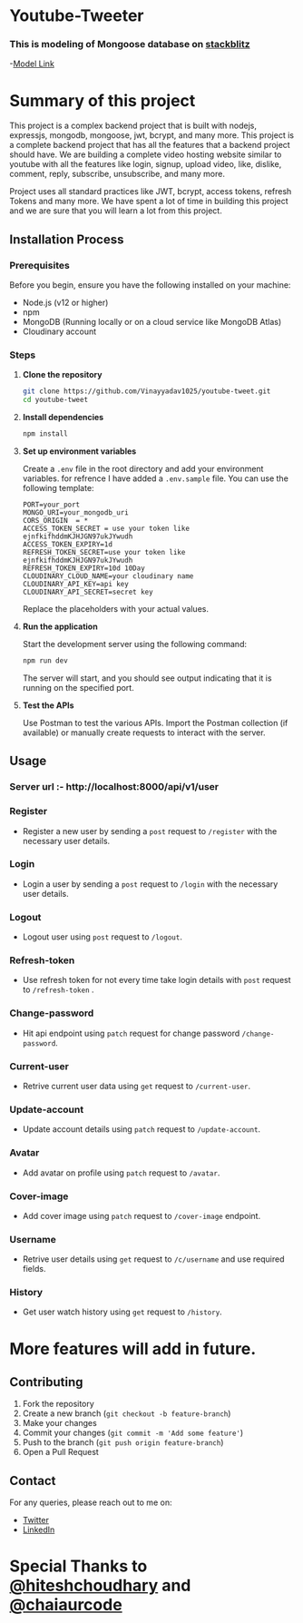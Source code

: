 # Youtube-Tweeter

### This is modeling of Mongoose database on [stackblitz](https://stackblitz.com/)

-[Model Link](https://stackblitz.com/edit/stackblitz-starters-lgunvf?file=models%2Fhospital-management%2Fhospital.models.js)

# Summary of this project

 This project is a complex backend project that is built with nodejs, expressjs, mongodb, mongoose, jwt, bcrypt, and many more. This project is a complete backend project that has all the features that a backend project should have. We are building a complete video hosting website similar to youtube with all the features like login, signup, upload video, like, dislike, comment, reply, subscribe, unsubscribe, and many more.

Project uses all standard practices like JWT, bcrypt, access tokens, refresh Tokens and many more. We have spent a lot of time in building this project and we are sure that you will learn a lot from this project.



## Installation Process

### Prerequisites

Before you begin, ensure you have the following installed on your machine:

- Node.js (v12 or higher)
- npm
- MongoDB (Running locally or on a cloud service like MongoDB Atlas)
- Cloudinary account

### Steps

1. **Clone the repository**

    ```bash
    git clone https://github.com/Vinayyadav1025/youtube-tweet.git
    cd youtube-tweet
    ```

2. **Install dependencies**

    ```bash
    npm install
    ```

3. **Set up environment variables**

    Create a `.env` file in the root directory and add your environment variables. for refrence I have added a `.env.sample` file. You can use the following template:

    ```env
    PORT=your_port
    MONGO_URI=your_mongodb_uri
    CORS_ORIGIN  = *
    ACCESS_TOKEN_SECRET = use your token like ejnfkifhddmKJHJGN97ukJYwudh
    ACCESS_TOKEN_EXPIRY=1d
    REFRESH_TOKEN_SECRET=use your token like ejnfkifhddmKJHJGN97ukJYwudh
    REFRESH_TOKEN_EXPIRY=10d 10Day
    CLOUDINARY_CLOUD_NAME=your cloudinary name
    CLOUDINARY_API_KEY=api key
    CLOUDINARY_API_SECRET=secret key
    ```

    Replace the placeholders with your actual values.

4. **Run the application**

    Start the development server using the following command:

    ```bash
    npm run dev
    ```

    The server will start, and you should see output indicating that it is running on the specified port.

5. **Test the APIs**

    Use Postman to test the various APIs. Import the Postman collection (if available) or manually create requests to interact with the server.

## Usage
### Server url :- http://localhost:8000/api/v1/user
### Register
- Register a new user by sending a `post` request to `/register` with the necessary user details.
### Login
- Login a user by sending a `post` request to `/login` with the necessary user details.
### Logout
- Logout user using `post` request to `/logout`.
### Refresh-token
- Use refresh token for not every time take login details with `post` request to `/refresh-token` .
### Change-password
- Hit api endpoint using `patch` request for change password `/change-password`.
### Current-user
- Retrive current user data using `get` request to `/current-user`.
### Update-account
- Update account details using `patch` request to `/update-account`.
### Avatar
- Add avatar on profile using `patch` request to `/avatar`.
### Cover-image
- Add cover image using `patch` request to `/cover-image` endpoint.
### Username
- Retrive user details using `get` request to `/c/username` and use required fields.
### History
- Get user watch history using `get` request to `/history`.


# More features will add in future.

## Contributing

1. Fork the repository
2. Create a new branch (`git checkout -b feature-branch`)
3. Make your changes
4. Commit your changes (`git commit -m 'Add some feature'`)
5. Push to the branch (`git push origin feature-branch`)
6. Open a Pull Request



## Contact

For any queries, please reach out to me on:

- [Twitter](https://x.com/VinayYadav65887?t=s2SHwOPnfnmsa9wCsEUy3w&s=09)
- [LinkedIn](https://www.linkedin.com/in/vinay-yadav-6782a7186/)

# Special Thanks to [@hiteshchoudhary](https://github.com/hiteshchoudhary) and [@chaiaurcode](https://twitter.com/chaiaurcode)
